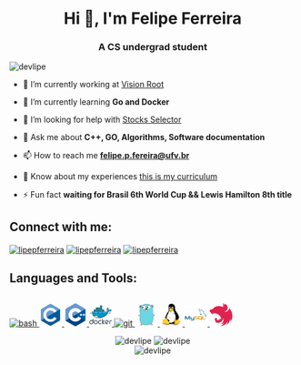 <h1 align="center">Hi 👋, I'm Felipe Ferreira</h1>
<h3 align="center">A CS undergrad student</h3>

<p align="left"> <img src="https://komarev.com/ghpvc/?username=devlipe&label=Profile%20views&color=0e75b6&style=flat" alt="devlipe" /> </p>

- 🔭 I’m currently working at [Vision Root](https://visionroot.com.br/)

- 🌱 I’m currently learning **Go and Docker**

- 🤝 I’m looking for help with [Stocks Selector](https://github.com/devlipe/stocks-selector)

- 💬 Ask me about **C++, GO, Algorithms, Software documentation**

- 📫 How to reach me **felipe.p.fereira@ufv.br**

- 📄 Know about my experiences [this is my curriculum](https://drive.google.com/file/d/1v3EY25wofuHvN7ioTw1ytQTf_18GULtR/view?usp=sharing)

- ⚡ Fun fact **waiting for Brasil 6th World Cup && Lewis Hamilton 8th title**

## Connect with me:
<p align="left">
<a href="https://twitter.com/lipepferreira" target="blank"><img align="center" src="https://raw.githubusercontent.com/rahuldkjain/github-profile-readme-generator/master/src/images/icons/Social/twitter.svg" alt="lipepferreira" height="30" width="40" /></a>
<a href="https://linkedin.com/in/lipepferreira" target="blank"><img align="center" src="https://raw.githubusercontent.com/rahuldkjain/github-profile-readme-generator/master/src/images/icons/Social/linked-in-alt.svg" alt="lipepferreira" height="30" width="40" /></a>
<a href="https://instagram.com/lipepferreira" target="blank"><img align="center" src="https://raw.githubusercontent.com/rahuldkjain/github-profile-readme-generator/master/src/images/icons/Social/instagram.svg" alt="lipepferreira" height="30" width="40" /></a>
</p>

## Languages and Tools:
<div style="display: inline-block">

<p align="left"> 
    <a href="https://www.gnu.org/software/bash/" target="_blank" rel="noreferrer"> <img src="https://www.vectorlogo.zone/logos/gnu_bash/gnu_bash-icon.svg" alt="bash" width="40" height="40"/> </a>
    <a href="https://www.cprogramming.com/" target="_blank" rel="noreferrer"> <img src="https://raw.githubusercontent.com/devicons/devicon/master/icons/c/c-original.svg" alt="c" width="40" height="40"/> </a>
    <a href="https://www.w3schools.com/cpp/" target="_blank" rel="noreferrer"> <img src="https://raw.githubusercontent.com/devicons/devicon/master/icons/cplusplus/cplusplus-original.svg" alt="cplusplus" width="40" height="40"/> </a> 
    <a href="https://www.docker.com/" target="_blank" rel="noreferrer"> <img src="https://raw.githubusercontent.com/devicons/devicon/master/icons/docker/docker-original-wordmark.svg" alt="docker" width="40" height="40"/> </a>
    <a href="https://git-scm.com/" target="_blank" rel="noreferrer"> <img src="https://www.vectorlogo.zone/logos/git-scm/git-scm-icon.svg" alt="git" width="40" height="40"/> </a> 
    <a href="https://golang.org" target="_blank" rel="noreferrer"> <img src="https://raw.githubusercontent.com/devicons/devicon/master/icons/go/go-original.svg" alt="go" width="40" height="40"/> </a>
    <a href="https://www.linux.org/" target="_blank" rel="noreferrer"> <img src="https://raw.githubusercontent.com/devicons/devicon/master/icons/linux/linux-original.svg" alt="linux" width="40" height="40"/> </a> 
    <a href="https://www.mysql.com/" target="_blank" rel="noreferrer"> <img src="https://raw.githubusercontent.com/devicons/devicon/master/icons/mysql/mysql-original-wordmark.svg" alt="mysql" width="40" height="40"/> </a> 
    <a href="https://nestjs.com/" target="_blank" rel="noreferrer"> <img src="https://raw.githubusercontent.com/devicons/devicon/master/icons/nestjs/nestjs-plain.svg" alt="nestjs" width="40" height="40"/> </a>   
</p>
</div>

<div align="center">
  <img height="180em"src="https://github-readme-stats.vercel.app/api/top-langs?username=devlipe&show_icons=true&locale=en&layout=compact" alt="devlipe" />
  <img height="180em" src="https://github-readme-stats.vercel.app/api?username=devlipe&show_icons=true&locale=en" alt="devlipe" />
</div>
<div align="center">
  <img height="180em" src="https://github-readme-streak-stats.herokuapp.com/?user=devlipe&" alt="devlipe" />
</div>
